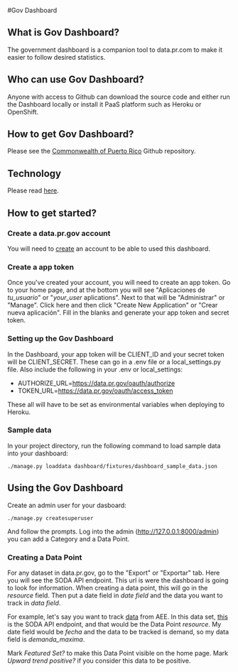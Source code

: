 #Gov Dashboard

## What is Gov Dashboard?
The government dashboard is a companion tool to data.pr.com to make it easier to follow desired statistics.

## Who can use Gov Dashboard?
Anyone with access to Github can download the source code and either run the Dashboard locally or install it PaaS 
platform such as Heroku or OpenShift.

## How to get Gov Dashboard?
Please see the [Commonwealth of Puerto Rico](https://github.com/commonwealth-of-puerto-rico/gov_dashboard) Github 
repository.

## Technology
Please read [here](https://github.com/commonwealth-of-puerto-rico/gov_dashboard/blob/master/requirements.txt).

## How to get started?

### Create a data.pr.gov account
You will need to [create](https://data.pr.gov/en/signup) an account to be able to used this dashboard.

### Create a app token
Once you've created your account, you will need to create an app token. Go to your home page, and at the bottom you 
will see "Aplicaciones de *tu_usuario*" or "*your_user* aplications". Next to that will be "Administrar" or "Manage". 
Click here and then click "Create New Application" or "Crear nueva aplicación". Fill in the blanks and generate your 
app token and secret token.

### Setting up the Gov Dashboard
In the Dashboard, your app token will be CLIENT_ID and your secret token will be CLIENT_SECRET. These can go in a 
.env file or a local_settings.py file. Also include the following in your .env or local_settings:

* AUTHORIZE_URL=https://data.pr.gov/oauth/authorize
* TOKEN_URL=https://data.pr.gov/oauth/access_token

These all will have to be set as environmental variables when deploying to Heroku.

### Sample data
In your project directory, run the following command to load sample data into your dashboard:

```
./manage.py loaddata dashboard/fixtures/dashboard_sample_data.json
```

## Using the Gov Dashboard
Create an admin user for your dasboard:

```
./manage.py createsuperuser
```

And follow the prompts. Log into the admin (http://127.0.0.1:8000/admin) you can add a Category and a Data Point.

### Creating a Data Point
For any dataset in data.pr.gov, go to the "Export" or "Exportar" tab. Here you will see the SODA API endpoint. This url
is were the dashboard is going to look for information. When creating a data point, this will go in the *resource* 
field. Then put a date field in *date field* and the data you want to track in *data field*.

For example, let's say you want to track [data](https://data.pr.gov/Desarrollo-e-Infraestructura/Generacion-y-demanda-de-energia-PR/mt8n-mwk8) 
from AEE. In this data set, [this](https://data.pr.gov/resource/mt8n-mwk8.json) is the SODA API endpoint, and that would 
be the Data Point *resource*. My date field would be *fecha* and the data to be tracked is demand, so my data field is *demanda_maxima*.

Mark *Featured Set?* to make this Data Point visible on the home page. Mark *Upward trend positive?* if you consider this data to be positive.


